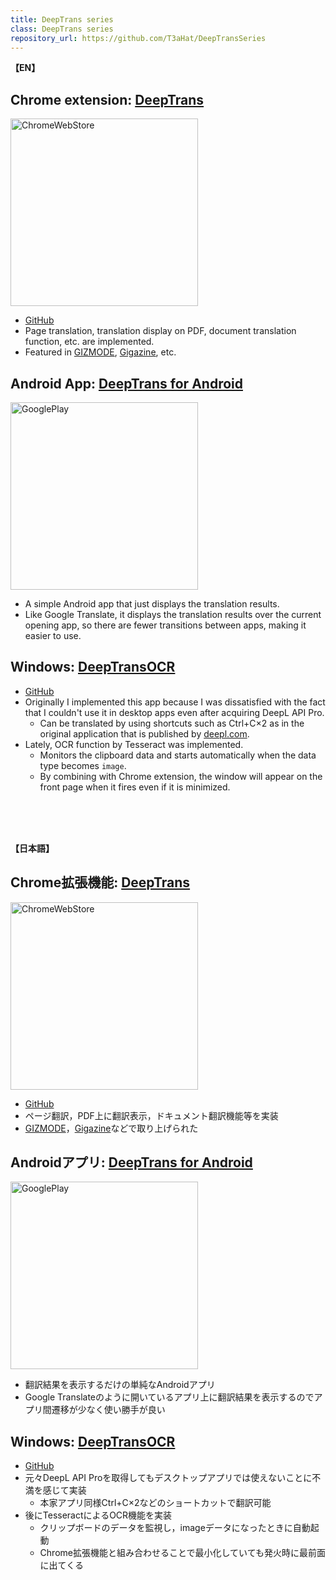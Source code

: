 ```yaml
---
title: DeepTrans series
class: DeepTrans series
repository_url: https://github.com/T3aHat/DeepTransSeries
---
```


**【EN】**  

## Chrome extension: [DeepTrans](https://t3ahat.github.io/DeepTransSeries/)  
<a href="https://chrome.google.com/webstore/detail/DeepTrans/almdndhiblbhbnoaakhgefcpmbaoljde" target="_blank" rel="noopener noreferrer"><img src="https://storage.googleapis.com/chrome-gcs-uploader.appspot.com/image/WlD8wC6g8khYWPJUsQceQkhXSlv1/HRs9MPufa1J1h5glNhut.png" alt="ChromeWebStore" width="300px" ></a>
- [GitHub](https://github.com/T3aHat/DeepTrans)
- Page translation, translation display on PDF, document translation function, etc. are implemented.
- Featured in [GIZMODE](https://www.gizmodo.jp/2021/02/DeepTrans-pro.html), [Gigazine](https://gigazine.net/news/20211231-deepl-opener/), etc. 

## Android App: [DeepTrans for Android](https://t3ahat.github.io/DeepTransSeries/DeepTrans_for_Android)  
<a href="https://play.google.com/store/apps/details?id=com.teahat.DeepTrans" target="_blank" rel="noopener noreferrer"><img src="https://play.google.com/intl/ja/badges/static/images/badges/en_badge_web_generic.png" alt="GooglePlay" width="300px" ></a>
- A simple Android app that just displays the translation results.
- Like Google Translate, it displays the translation results over the current opening app, so there are fewer transitions between apps, making it easier to use.

## Windows: [DeepTransOCR](https://github.com/T3aHat/DeepTransOCR)  
- [GitHub](https://github.com/T3aHat/DeepTransOCR)
- Originally I implemented this app because I was dissatisfied with the fact that I couldn't use it in desktop apps even after acquiring DeepL API Pro.
    - Can be translated by using shortcuts such as Ctrl+C×2 as in the original application that is published by [deepl.com](https://deepl.com).
- Lately, OCR function by Tesseract was implemented.
    - Monitors the clipboard data and starts automatically when the data type becomes `image`.
    - By combining with Chrome extension, the window will appear on the front page when it fires even if it is minimized.

<br>
<br>
<br>

**【日本語】**  

## Chrome拡張機能: [DeepTrans](https://t3ahat.github.io/DeepTransSeries/DeepTrans)  
<a href="https://chrome.google.com/webstore/detail/DeepTrans/almdndhiblbhbnoaakhgefcpmbaoljde" target="_blank" rel="noopener noreferrer"><img src="https://storage.googleapis.com/chrome-gcs-uploader.appspot.com/image/WlD8wC6g8khYWPJUsQceQkhXSlv1/HRs9MPufa1J1h5glNhut.png" alt="ChromeWebStore" width="300px" ></a>
- [GitHub](https://github.com/T3aHat/DeepTrans)
- ページ翻訳，PDF上に翻訳表示，ドキュメント翻訳機能等を実装
- [GIZMODE](https://www.gizmodo.jp/2021/02/DeepTrans-pro.html)，[Gigazine](https://gigazine.net/news/20211231-deepl-opener/)などで取り上げられた

## Androidアプリ: [DeepTrans for Android](https://t3ahat.github.io/DeepTransSeries/DeepTrans_for_Android)  
<a href="https://play.google.com/store/apps/details?id=com.teahat.DeepTrans" target="_blank" rel="noopener noreferrer"><img src="https://play.google.com/intl/ja/badges/static/images/badges/en_badge_web_generic.png" alt="GooglePlay" width="300px" ></a>
- 翻訳結果を表示するだけの単純なAndroidアプリ
- Google Translateのように開いているアプリ上に翻訳結果を表示するのでアプリ間遷移が少なく使い勝手が良い

## Windows: [DeepTransOCR](https://github.com/T3aHat/DeepTransOCR)  
- [GitHub](https://github.com/T3aHat/DeepTransOCR)
- 元々DeepL API Proを取得してもデスクトップアプリでは使えないことに不満を感じて実装
    - 本家アプリ同様Ctrl+C×2などのショートカットで翻訳可能
- 後にTesseractによるOCR機能を実装
    - クリップボードのデータを監視し，imageデータになったときに自動起動
    - Chrome拡張機能と組み合わせることで最小化していても発火時に最前面に出てくる
